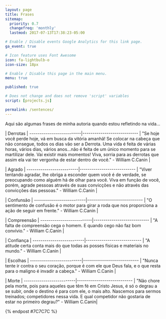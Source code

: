 ```yaml
---
layout: page
title: Frases
sitemap:
  priority: 0.7
  changefreq: 'monthly'
  lastmod: 2017-07-13T17:38:23-05:00

# Enable / Disable events Google Analytics for this link page.
ga_event: true

# Icon feature uses Font Awesome
icon: fa-lightbulb-o
icon-size: 18px

# Enable / Disable this page in the main menu.
menu: true

published: true

# Does not change and does not remove 'script' variables
script: [projects.js]

permalink: /sentences/
---
```


Aqui são algumas frases de minha autoria quando estou refletindo na vida...

| Derrotas |
--------------------------|----------------------------
| "Se hoje você perde hoje, vá em busca da vitória amanhã! Se colocar na cabeça que não consegue, todos os dias vão ser a Derrota. Uma vida é feita de várias horas, vários dias, vários anos...não é feita de um único momento para se martilizar dele. Vai existir mais momentos! Viva, sorria para as derrotas que assim ela vai ter vergonha de estar dentro de você.﻿" - William C.Canin |

| Agrado |
--------------------------|----------------------------
| "Viver tentando agradar, lhe obriga a esconder quem você é de verdade, se preocupando como alguém há de olhar para você. Viva em função de você, porém, agrade pessoas através de suas convicções e não através das convicções das pessoas." - William C.Canin |

| Confunsão |
--------------------------|----------------------------
| "O sentimento de confusão é o motor para girar a roda que nos proporciona a ação de seguir em frente." - William C.Canin |

| Compreensão |
--------------------------|----------------------------
| "A falta de compreensão cega o homem. E quando cego não faz bom convívio." - William C.Canin |

| Confiança |
--------------------------|----------------------------
| "A atitude certa conta mais do que todas as posses físicas e materiais no mundo." - William C.Canin |

| Escolhas |
--------------------------|----------------------------
| "Nunca tente ir contra o seu coração, porque é com ele que Deus fala, e o que resta para o maligno é invadir a cabeça." - William C.Canin |

| Morte |
--------------------------|----------------------------
| "Não chore pela morte, pois para aqueles que têm fé em Cristo Jesus, é só o degrau a se subir, onde o destino é para com ele, o mais alto. Nascemos para sermos treinados; competidores nessa vida. E qual competidor não gostaria de estar no primeiro degrau?" - William C.Canin|



{% endpost #7C7C7C %}